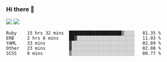 ### Hi there 👋

<!--
**sasharevzin/sasharevzin** is a ✨ _special_ ✨ repository because its `README.md` (this file) appears on your GitHub profile.

Here are some ideas to get you started:

- 🔭 I’m currently working on ...
- 🌱 I’m currently learning ...
- 👯 I’m looking to collaborate on ...
- 🤔 I’m looking for help with ...
- 💬 Ask me about ...
- 📫 How to reach me: ...
- 😄 Pronouns: ...
- ⚡ Fun fact: ...
-->

![](https://yusufozturk.vercel.app/api?username=sasharevzin&hide_title=true&include_all_commits=true&count_private=true&show_icons=true) ![](https://yusufozturk.vercel.app/api/top-langs/?username=sasharevzin&layout=compact&langs_count=10&hide=apacheconf,coffeescript)

<!--START_SECTION:waka-->
```text
Ruby    15 hrs 32 mins  ████████████████████▒░░░░   81.35 % 
ERB     2 hrs 6 mins    ██▓░░░░░░░░░░░░░░░░░░░░░░   11.03 % 
YAML    33 mins         ▓░░░░░░░░░░░░░░░░░░░░░░░░   02.89 % 
Other   23 mins         ▓░░░░░░░░░░░░░░░░░░░░░░░░   02.08 % 
SCSS    8 mins          ▒░░░░░░░░░░░░░░░░░░░░░░░░   00.77 % 
```
<!--END_SECTION:waka-->

